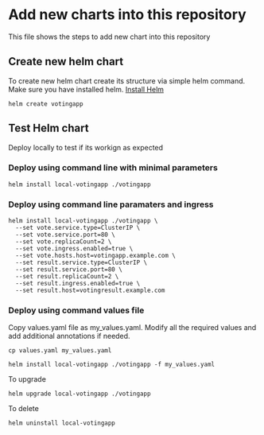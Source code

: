 # Add new charts into this repository
This file shows the steps to add new chart into this repository

## Create new helm chart
To create new helm chart create its structure via simple helm command. Make sure you have installed helm. 
[Install Helm](https://helm.sh/docs/intro/install/)
```
helm create votingapp
```
## Test Helm chart
Deploy locally to test if its workign as expected
### Deploy using command line with minimal parameters
```
helm install local-votingapp ./votingapp

```

### Deploy using command line paramaters and ingress
```
helm install local-votingapp ./votingapp \  
  --set vote.service.type=ClusterIP \
  --set vote.service.port=80 \
  --set vote.replicaCount=2 \
  --set vote.ingress.enabled=true \
  --set vote.hosts.host=votingapp.example.com \
  --set result.service.type=ClusterIP \
  --set result.service.port=80 \
  --set result.replicaCount=2 \
  --set result.ingress.enabled=true \
  --set result.host=votingresult.example.com 

```

### Deploy using command values file
Copy values.yaml file as my_values.yaml. Modify all the required values and add additional annotations if needed.

```
cp values.yaml my_values.yaml

helm install local-votingapp ./votingapp -f my_values.yaml
```

To upgrade
```
helm upgrade local-votingapp ./votingapp
```

To delete
```
helm uninstall local-votingapp
```